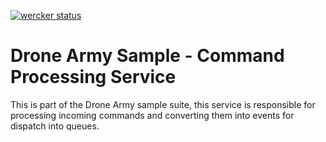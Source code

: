 [![wercker status](https://app.wercker.com/status/0e2174b4304cf85753b912cc4ca0aafe/m/master "wercker status")](https://app.wercker.com/project/bykey/0e2174b4304cf85753b912cc4ca0aafe)

# Drone Army Sample - Command Processing Service
This is part of the Drone Army sample suite, this service is responsible for processing incoming commands
and converting them into events for dispatch into queues.
